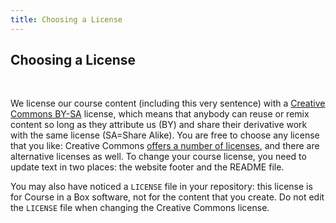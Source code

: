 ```yaml
---
title: Choosing a License
---
```


## Choosing a License

<br>

We license our course content (including this very sentence) with a [Creative Commons BY-SA](https://creativecommons.org/licenses/by-sa/4.0/legalcode) license, which means that anybody can reuse or remix content so long as they attribute us (BY) and share their derivative work with the same license (SA=Share Alike). You are free to choose any license that you like: Creative Commons [offers a number of licenses](https://creativecommons.org/licenses/), and there are alternative licenses as well. To change your course license, you need to update text in two places: the website footer and the README file.

You may also have noticed a `LICENSE` file in your repository: this license is for Course in a Box software, not for the content that you create. Do not edit the `LICENSE` file when changing the Creative Commons license.
